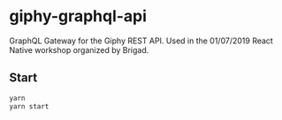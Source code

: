# giphy-graphql-api

GraphQL Gateway for the Giphy REST API. Used in the 01/07/2019 React Native workshop organized by Brigad.

## Start

```bash
yarn
yarn start
```
